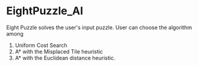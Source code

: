 # EightPuzzle_AI
Eight Puzzle solves the user's input puzzle.
User can choose the algorithm among 
  1. Uniform Cost Search
  2. A* with the Misplaced Tile heuristic 
  3. A* with the Euclidean distance heuristic.
